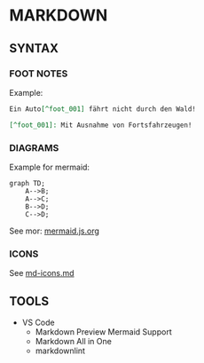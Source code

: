 MARKDOWN
========

SYNTAX
------

### FOOT NOTES

Example:

```markdown
Ein Auto[^foot_001] fährt nicht durch den Wald!

[^foot_001]: Mit Ausnahme von Fortsfahrzeugen!
```

### DIAGRAMS

Example for mermaid:

```mermaid
graph TD;
    A-->B;
    A-->C;
    B-->D;
    C-->D;
```
See mor: [mermaid.js.org](https://mermaid.js.org/intro/getting-started.html)

### ICONS

See [md-icons.md](md-icons.md)


TOOLS
-----

* VS Code
  * Markdown Preview Mermaid Support
  * Markdown All in One
  * markdownlint

